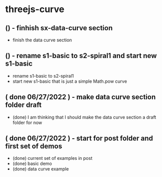# threejs-curve

## () - finhish sx-data-curve section
* finish the data curve section

## () - rename s1-basic to s2-spiral1 and start new s1-basic
* rename s1-basic to s2-spiral1
* start new s1-basic that is just a simple Math.pow curve

## ( done 06/27/2022 ) - make data curve section folder draft
* (done) I am thinking that I should make the data curve section a draft folder for now

## ( done 06/27/2022 ) - start for post folder and first set of demos
* (done) current set of examples in post
* (done) basic demo
* (done) data curve example